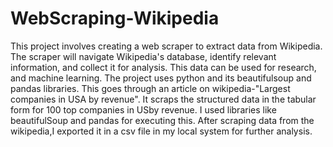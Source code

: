 # WebScraping-Wikipedia
This project involves creating a web scraper to extract data from Wikipedia. The scraper will navigate Wikipedia's database, identify relevant information, and collect it for analysis. This data can be used for research, and machine learning. The project uses python and its beautifulsoup and pandas libraries.
This goes through an article on wikipedia-"Largest companies in USA by revenue". It scraps the structured data in the tabular form for 100 top companies in USby revenue. I used libraries like beautifulSoup and pandas for executing this. After scraping data from the wikipedia,I exported it in a csv file in my local system for further analysis.
